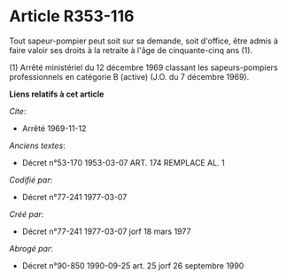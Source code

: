 # Article R353-116

Tout sapeur-pompier peut soit sur sa demande, soit d'office, être admis à faire valoir ses droits à la retraite à l'âge de
cinquante-cinq ans (1).

(1) Arrêté ministériel du 12 décembre 1969 classant les sapeurs-pompiers professionnels en catégorie B (active) (J.O. du 7
décembre 1969).

**Liens relatifs à cet article**

_Cite_:

  - Arrêté  1969-11-12

_Anciens textes_:

  - Décret n°53-170 1953-03-07 ART. 174 REMPLACE AL. 1

_Codifié par_:

  - Décret n°77-241 1977-03-07

_Créé par_:

  - Décret n°77-241 1977-03-07 jorf 18 mars 1977

_Abrogé par_:

  - Décret n°90-850 1990-09-25 art. 25 jorf 26 septembre 1990
